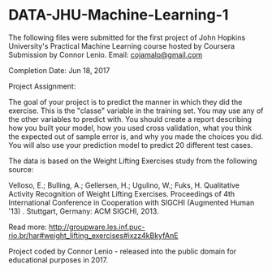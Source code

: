 # DATA-JHU-Machine-Learning-1
The following files were submitted for the first project of John Hopkins University's Practical Machine Learning course hosted by Coursera
Submission by Connor Lenio. Email: cojamalo@gmail.com

Completion Date: Jun 18, 2017

Project Assignment:

The goal of your project is to predict the manner in which they did the exercise. This is the "classe" variable in the training set. You may use any of the other variables to predict with. You should create a report describing how you built your model, how you used cross validation, what you think the expected out of sample error is, and why you made the choices you did. You will also use your prediction model to predict 20 different test cases.

The data is based on the Weight Lifting Exercises study from the following source:

Velloso, E.; Bulling, A.; Gellersen, H.; Ugulino, W.; Fuks, H. Qualitative Activity Recognition of Weight Lifting Exercises. Proceedings of 4th International Conference in Cooperation with SIGCHI (Augmented Human '13) . Stuttgart, Germany: ACM SIGCHI, 2013.

Read more: http://groupware.les.inf.puc-rio.br/har#weight_lifting_exercises#ixzz4kBkyfAnE

Project coded by Connor Lenio - released into the public domain for educational purposes in 2017. 
